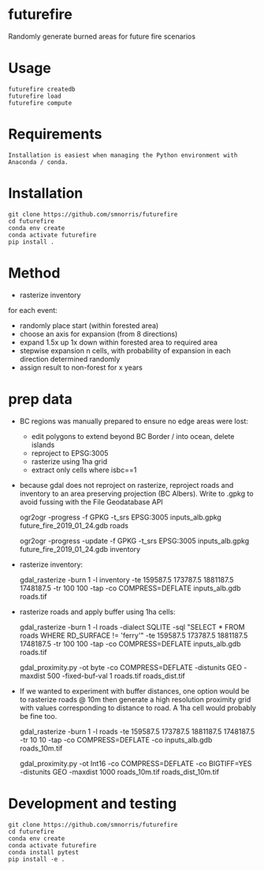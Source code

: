 # futurefire

Randomly generate burned areas for future fire scenarios

# Usage

    futurefire createdb
    futurefire load
    futurefire compute

# Requirements

    Installation is easiest when managing the Python environment with Anaconda / conda.


# Installation

    git clone https://github.com/smnorris/futurefire
    cd futurefire
    conda env create
    conda activate futurefire
    pip install .


# Method

- rasterize inventory

for each event:
  - randomly place start (within forested area)
  - choose an axis for expansion (from 8 directions)
  - expand 1.5x up 1x down within forested area to required area
  - stepwise expansion  n cells, with probability of expansion in each direction determined randomly
  - assign result to non-forest for x years


# prep data

- BC regions was manually prepared to ensure no edge areas were lost:
    - edit polygons to extend beyond BC Border / into ocean, delete islands
    - reproject to EPSG:3005
    - rasterize using 1ha grid
    - extract only cells where isbc==1

- because gdal does not reproject on rasterize, reproject roads and inventory to an area preserving projection (BC Albers). Write to .gpkg to avoid fussing with the File Geodatabase API

    ogr2ogr -progress -f GPKG -t_srs EPSG:3005 inputs_alb.gpkg future_fire_2019_01_24.gdb roads

    ogr2ogr -progress -update -f GPKG -t_srs EPSG:3005 inputs_alb.gpkg future_fire_2019_01_24.gdb inventory


- rasterize inventory:

    gdal_rasterize -burn 1 -l inventory -te 159587.5 173787.5 1881187.5 1748187.5 -tr 100 100 -tap -co COMPRESS=DEFLATE inputs_alb.gdb roads.tif

- rasterize roads and apply buffer using 1ha cells:

    gdal_rasterize -burn 1 -l roads -dialect SQLITE -sql "SELECT * FROM roads WHERE RD_SURFACE != 'ferry'" -te 159587.5 173787.5 1881187.5 1748187.5 -tr 100 100 -tap -co COMPRESS=DEFLATE inputs_alb.gdb roads.tif

    gdal_proximity.py -ot byte -co COMPRESS=DEFLATE -distunits GEO -maxdist 500 -fixed-buf-val 1 roads.tif roads_dist.tif

- If we wanted to experiment with buffer distances, one option would be to  rasterize roads @ 10m then generate a high resolution proximity grid with values corresponding to distance to road. A 1ha cell would probably be fine too.

    gdal_rasterize -burn 1 -l roads -te 159587.5 173787.5 1881187.5 1748187.5 -tr 10 10 -tap -co COMPRESS=DEFLATE -co inputs_alb.gdb roads_10m.tif

    gdal_proximity.py -ot Int16 -co COMPRESS=DEFLATE -co BIGTIFF=YES -distunits GEO -maxdist 1000 roads_10m.tif roads_dist_10m.tif

# Development and testing

    git clone https://github.com/smnorris/futurefire
    cd futurefire
    conda env create
    conda activate futurefire
    conda install pytest
    pip install -e .